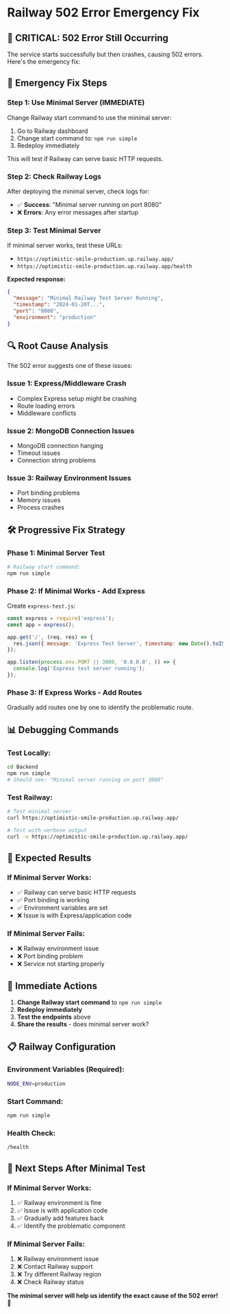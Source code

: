 # Railway 502 Error Emergency Fix

## 🚨 **CRITICAL: 502 Error Still Occurring**

The service starts successfully but then crashes, causing 502 errors. Here's the emergency fix:

## 🚀 **Emergency Fix Steps**

### **Step 1: Use Minimal Server (IMMEDIATE)**
Change Railway start command to use the minimal server:

1. Go to Railway dashboard
2. Change start command to: `npm run simple`
3. Redeploy immediately

This will test if Railway can serve basic HTTP requests.

### **Step 2: Check Railway Logs**
After deploying the minimal server, check logs for:
- ✅ **Success**: "Minimal server running on port 8080"
- ❌ **Errors**: Any error messages after startup

### **Step 3: Test Minimal Server**
If minimal server works, test these URLs:
- `https://optimistic-smile-production.up.railway.app/`
- `https://optimistic-smile-production.up.railway.app/health`

**Expected response:**
```json
{
  "message": "Minimal Railway Test Server Running",
  "timestamp": "2024-01-20T...",
  "port": "8080",
  "environment": "production"
}
```

## 🔍 **Root Cause Analysis**

The 502 error suggests one of these issues:

### **Issue 1: Express/Middleware Crash**
- Complex Express setup might be crashing
- Route loading errors
- Middleware conflicts

### **Issue 2: MongoDB Connection Issues**
- MongoDB connection hanging
- Timeout issues
- Connection string problems

### **Issue 3: Railway Environment Issues**
- Port binding problems
- Memory issues
- Process crashes

## 🛠️ **Progressive Fix Strategy**

### **Phase 1: Minimal Server Test**
```bash
# Railway start command:
npm run simple
```

### **Phase 2: If Minimal Works - Add Express**
Create `express-test.js`:
```javascript
const express = require('express');
const app = express();

app.get('/', (req, res) => {
  res.json({ message: 'Express Test Server', timestamp: new Date().toISOString() });
});

app.listen(process.env.PORT || 3000, '0.0.0.0', () => {
  console.log('Express test server running');
});
```

### **Phase 3: If Express Works - Add Routes**
Gradually add routes one by one to identify the problematic route.

## 📊 **Debugging Commands**

### **Test Locally:**
```bash
cd Backend
npm run simple
# Should see: "Minimal server running on port 3000"
```

### **Test Railway:**
```bash
# Test minimal server
curl https://optimistic-smile-production.up.railway.app/

# Test with verbose output
curl -v https://optimistic-smile-production.up.railway.app/
```

## 🎯 **Expected Results**

### **If Minimal Server Works:**
- ✅ Railway can serve basic HTTP requests
- ✅ Port binding is working
- ✅ Environment variables are set
- ❌ Issue is with Express/application code

### **If Minimal Server Fails:**
- ❌ Railway environment issue
- ❌ Port binding problem
- ❌ Service not starting properly

## 🚨 **Immediate Actions**

1. **Change Railway start command** to `npm run simple`
2. **Redeploy immediately**
3. **Test the endpoints** above
4. **Share the results** - does minimal server work?

## 📋 **Railway Configuration**

### **Environment Variables (Required):**
```bash
NODE_ENV=production
```

### **Start Command:**
```bash
npm run simple
```

### **Health Check:**
```
/health
```

## 🎯 **Next Steps After Minimal Test**

### **If Minimal Server Works:**
1. ✅ Railway environment is fine
2. ✅ Issue is with application code
3. ✅ Gradually add features back
4. ✅ Identify the problematic component

### **If Minimal Server Fails:**
1. ❌ Railway environment issue
2. ❌ Contact Railway support
3. ❌ Try different Railway region
4. ❌ Check Railway status

**The minimal server will help us identify the exact cause of the 502 error!** 🎉 